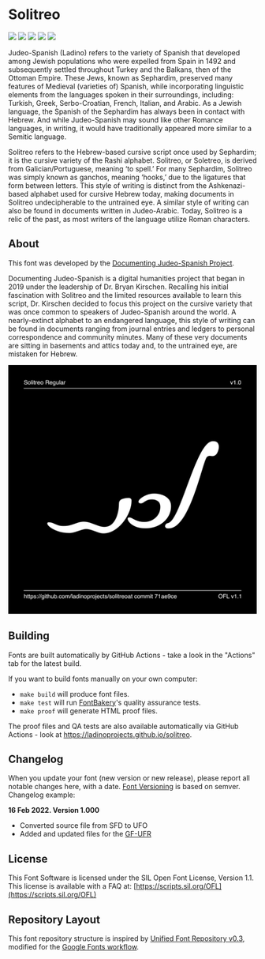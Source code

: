 # Solitreo

[![][Fontbakery]](https://eliheuer.github.io/solitreo/fontbakery-report.html)
[![][Universal]](https://eliheuer.github.io/solitreo/fontbakery-report.html)
[![][GF Profile]](https://eliheuer.github.io/solitreo/fontbakery-report.html)
[![][Outline Correctness]](https://eliheuer.github.io/solitreo/fontbakery-report.html)
[![][Shaping]](https://eliheuer.github.io/solitreo/fontbakery-report.html)

[Fontbakery]: https://img.shields.io/endpoint?url=https%3A%2F%2Fraw.githubusercontent.com%2Feliheuer%2Fsolitreo%2Fgh-pages%2Fbadges%2Foverall.json
[GF Profile]: https://img.shields.io/endpoint?url=https%3A%2F%2Fraw.githubusercontent.com%2Feliheuer%2Fsolitreo%2Fgh-pages%2Fbadges%2FGoogleFonts.json
[Outline Correctness]: https://img.shields.io/endpoint?url=https%3A%2F%2Fraw.githubusercontent.com%2Feliheuer%2Fsolitreo%2Fgh-pages%2Fbadges%2FOutlineCorrectnessChecks.json
[Shaping]: https://img.shields.io/endpoint?url=https%3A%2F%2Fraw.githubusercontent.com%2Feliheuer%2Fsolitreo%2Fgh-pages%2Fbadges%2FShapingChecks.json
[Universal]: https://img.shields.io/endpoint?url=https%3A%2F%2Fraw.githubusercontent.com%2Feliheuer%2Fsolitreo%2Fgh-pages%2Fbadges%2FUniversal.json

Judeo-Spanish (Ladino) refers to the variety of Spanish that developed among Jewish populations who were expelled from Spain in 1492 and subsequently settled throughout Turkey and the Balkans, then of the Ottoman Empire. These Jews, known as Sephardim, preserved many features of Medieval (varieties of) Spanish, while incorporating linguistic elements from the languages spoken in their surroundings, including: Turkish, Greek, Serbo-Croatian, French, Italian, and Arabic. As a Jewish language, the Spanish of the Sephardim has always been in contact with Hebrew. And while Judeo-Spanish may sound like other Romance languages, in writing, it would have traditionally appeared more similar to a Semitic language.

Solitreo refers to the Hebrew-based cursive script once used by Sephardim; it is the cursive variety of the Rashi alphabet. Solitreo, or Soletreo, is derived from Galician/Portuguese, meaning ‘to spell.’ For many Sephardim, Solitreo was simply known as ganchos, meaning ‘hooks,’ due to the ligatures that form between letters. This style of writing is distinct from the Ashkenazi-based alphabet used for cursive Hebrew today, making documents in Solitreo undecipherable to the untrained eye. A similar style of writing can also be found in documents written in Judeo-Arabic. Today, Solitreo is a relic of the past, as most writers of the language utilize Roman characters.

## About

This font was developed by the [Documenting Judeo-Spanish Project](https://documentingjudeospanish.com/).

Documenting Judeo-Spanish is a digital humanities project that began in 2019 under the leadership of Dr. Bryan Kirschen. Recalling his initial fascination with Solitreo and the limited resources available to learn this script, Dr. Kirschen decided to focus this project on the cursive variety that was once common to speakers of Judeo-Spanish around the world. A nearly-extinct alphabet to an endangered language, this style of writing can be found in documents ranging from journal entries and ledgers to personal correspondence and community minutes. Many of these very documents are sitting in basements and attics today and, to the untrained eye, are mistaken for Hebrew.

![Sample Image](documentation/image1.png)

## Building

Fonts are built automatically by GitHub Actions - take a look in the "Actions" tab for the latest build.

If you want to build fonts manually on your own computer:

* `make build` will produce font files.
* `make test` will run [FontBakery](https://github.com/googlefonts/fontbakery)'s quality assurance tests.
* `make proof` will generate HTML proof files.

The proof files and QA tests are also available automatically via GitHub Actions - look at https://ladinoprojects.github.io/solitreo.

## Changelog

When you update your font (new version or new release), please report all notable changes here, with a date.
[Font Versioning](https://github.com/googlefonts/gf-docs/tree/main/Spec#font-versioning) is based on semver. 
Changelog example:

**16 Feb 2022. Version 1.000**
- Converted source file from SFD to UFO
- Added and updated files for the [GF-UFR](https://github.com/googlefonts/Unified-Font-Repository)

## License

This Font Software is licensed under the SIL Open Font License, Version 1.1.
This license is available with a FAQ at: [https://scripts.sil.org/OFL](https://scripts.sil.org/OFL)

## Repository Layout

This font repository structure is inspired by [Unified Font Repository v0.3](https://github.com/unified-font-repository/Unified-Font-Repository), modified for the [Google Fonts workflow](https://github.com/googlefonts/Unified-Font-Repository).
